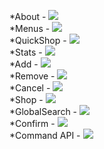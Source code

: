 *About - <img src="http://nfell2009.uk/tick.png">
<br>
*Menus - <img src="http://nfell2009.uk/tick.png">
<br>
*QuickShop - <img src="http://nfell2009.uk/cross.png">
<br>
*Stats - <img src="http://nfell2009.uk/cross.png">
<br>
*Add - <img src="http://nfell2009.uk/cross.png">
<br>
*Remove - <img src="http://nfell2009.uk/cross.png">
<br>
*Cancel - <img src="http://nfell2009.uk/cross.png">
<br>
*Shop - <img src="http://nfell2009.uk/cross.png">
<br>
*GlobalSearch - <img src="http://nfell2009.uk/cross.png">
<br>
*Confirm - <img src="http://nfell2009.uk/cross.png">
<br>
*Command API - <img src="http://nfell2009.uk/cross.png">
<br>
